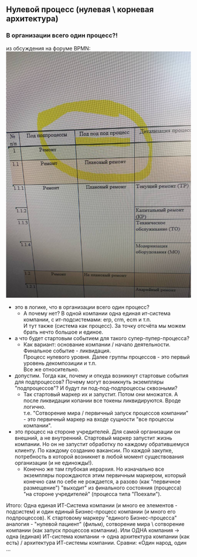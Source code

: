 ## Нулевой процесс (нулевая \ корневая архитектура)
### В организации всего один процесс?!
из обсуждения на форуме BPMN:  
![ris1](https://github.com/bpmbpm/doc/blob/main/BPM/theory/pic/photo_1.jpg)
- это в логике, что в организации всего один процесс? 
  - А почему нет? В одной компании одна единая ит-система компании, с ит-подсистемами: erp, crm, ecm и т.п.  
И тут также (система как процесс). За точку отсчёта мы можем брать нечто большое и единое.
- а что будет стартовым событием для такого супер-пупер-процесса?
  - Как вариант: основание компании / начало деятельности. Финальное событие - ликвидация.  
Процесс нулевого уровня. Далее группы процессов - это первый уровень декомпозиции и т.п.  
Все же относительно.
- допустим. Тогда как, почему и откуда возникнут стартовые события для подпроцессов? Почему могут возникнуть экземпляры "подпроцессов"? И будут ли под-под-подпроцессы сквозными?  
  - Так стартовый маркер их и запустит. Потом они множатся. А после ликвидации копании все токены ликвидируются. Вроде логично.   
  т.е. "Сотворение мира / первичный запуск процессов компании" - это первичный маркер на входе сущности "все процессы компании".
- это процесс на стороне учредителей. Для самой организации он внешний, а не внутренний. Стартовый маркер запустит жизнь компании. Но он не запустит обработку по каждому обратившемуся клиенту. По каждому созданию вакансии. По каждой закупке, потребность в которой возникнет в любой момент существования организации (и не единожды!).
  - Конечно же там глубокая иерархия. Но изначально все экземпляры порождаются этим первичным маркером, который конечно сам по себе не рождается, а разово (как "первичное размещение") "выходит" из финального состояния (процесса) "на стороне учредителей" (процесса типа "Поехали").

Итого: Одна единая ИТ-Система компании (и много ее элементов - подсистем) и один единый Бизнес-процесс компании (и много его подпроцессов). К стартовому маркеру "единого Бизнес-процесса" аналогия - "нулевой пациент" (фильм), сотворение мира \ сотворение компании (как запуск процессов компании).  Или ОДНА компания -> одна (единая) ИТ-система компании -> одна архитектура компании (как есть) / архитектура ИТ-системы компании. Сравни: «Один народ, один ... 
